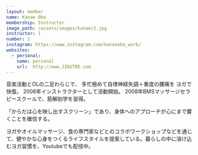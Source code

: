 ```yaml
---
layout: member
name: Kanae Oba
membership: Instructor
image_path: /assets/images/kanae/2.jpg
instructor: 1
number: 1
instagram: https://www.instagram.com/kanaeoba_work/
websites:
  - personal:
    name: personal
    url:  http://www.JIKUTRE.com
---
```

音楽活動とOLの二足わらじで、
多忙極めて自律神経失調＋重度の腰痛を
ヨガで快復。
2006年インストラクターとして活動開始。
2008年BMSマッサージセラピースクールで、筋解剖学を習得。

「からだは心を映し出すスクリーン」であり、身体へのアプローチが心にまで響くことを確信する。


ヨガやオイルマッサージ、食の専門家などとのコラボワークショップなどを通じて、健やかな心身をつくるライフスタイルを提案している。暮らしの中に溶け込むヨガ習慣を、Youtubeでも配信中。
